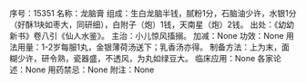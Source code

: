 序号：15351
名称：龙脑膏
组成：生白龙脑半钱，腻粉1分，石脑油少许，水银1分（好酥1块如枣大，同研细），白附子（炮）1钱，天南星（炮）2钱。
出处：《幼幼新书》卷八引《仙人水鉴》。
主治：小儿惊风搐搦。
加减：None
功效：None
用法用量：1-2岁每服1丸，金银薄荷汤送下；乳香汤亦得。
制备方法：上为末，面糊少许，研令熟，瓷器盛，不透风，为丸如绿豆大。
临床应用：None
各家论述：None
用药禁忌：None
附注：None
